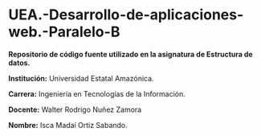 # UEA.-Desarrollo-de-aplicaciones-web.-Paralelo-B
**Repositorio de código fuente utilizado en la asignatura de Estructura de datos.**                                                                                                                                  

**Institución:** Universidad Estatal Amazónica.  

**Carrera:** Ingeniería en Tecnologías de la Información. 

**Docente:** Walter Rodrigo Nuñez Zamora

**Nombre:** Isca Madaí Ortiz Sabando.
